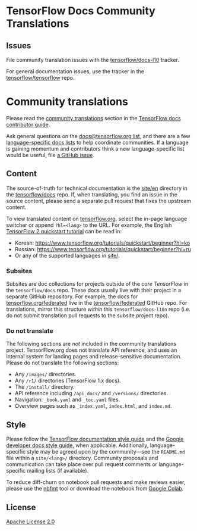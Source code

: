 # TensorFlow Docs Community Translations

## Issues

File community translation issues with the
[tensorflow/docs-l10](https://github.com/tensorflow/docs-l10n/issues) tracker.

For general documentation issues, use the tracker in the
[tensorflow/tensorflow](https://github.com/tensorflow/tensorflow/issues/new?template=20-documentation-issue.md)
repo.

# Community translations

Please read the
[community translations](https://www.tensorflow.org/community/contribute/docs#community_translations)
section in the
[TensorFlow docs contributor guide](https://www.tensorflow.org/community/contribute/docs).

Ask general questions on the
[docs@tensorflow.org list](https://groups.google.com/a/tensorflow.org/forum/#!forum/docs),
and there are a few
[language-specific docs lists](https://www.tensorflow.org/community/contribute/docs#community_translations)
to help coordinate communities. If a language is gaining momentum and
contributors think a new language-specific list would be useful, file
[a GitHub issue](https://github.com/tensorflow/docs-l10n/issues).

## Content

The source-of-truth for technical documentation is the
[site/en](https://github.com/tensorflow/docs/tree/master/site/en) directory in
the [tensorflow/docs](https://github.com/tensorflow/docs/tree/master/site/en)
repo. If, when translating, you find an issue in the source content, please send
a separate pull request that fixes the upstream content.

To view translated content on [tensorflow.org](https://www.tensorflow.org),
select the in-page language switcher or append `?hl=<lang>` to the URL. For
example, the English
[TensorFlow 2 quickstart tutorial](https://www.tensorflow.org/tutorials/quickstart/beginner?hl=en)
can be read in:

* Korean: https://www.tensorflow.org/tutorials/quickstart/beginner?hl=ko
* Russian: https://www.tensorflow.org/tutorials/quickstart/beginner?hl=ru
* Or any of the supported languages in [site/<lang>](https://github.com/tensorflow/docs-l10n/tree/master/site).

### Subsites

Subsites are doc collections for projects outside of the *core TensorFlow* in
the `tensorflow/docs` repo. These docs usually live with their project in a
separate GitHub repository. For example, the docs for
[tensorflow.org/federated](https://www.tensorflow.org/federated) live in the
[tensorflow/federated](https://github.com/tensorflow/federated/tree/master/docs)
GitHub repo. For translations, mirror this structure *within* this
`tensorflow/docs-l10n` repo (i.e. do not submit translation pull requests to the
subsite project repo).

### Do not translate

The following sections are *not* included in the community translations project.
TensorFlow.org does not translate API reference, and uses an internal system for
landing pages and release-sensitive documentation. Please do not translate the
following sections:

* Any `/images/` directories.
* Any `/r1/` directories (TensorFlow 1.x docs).
* The `/install/` directory.
* API reference including `/api_docs/` and `/versions/` directories.
* Navigation: `_book.yaml` and `_toc.yaml` files.
* Overview pages such as `_index.yaml`, `index.html`, and `index.md`.

## Style

Please follow the
[TensorFlow documentation style guide](https://www.tensorflow.org/community/contribute/docs_style)
and the
[Google developer docs style guide](https://developers.google.com/style/highlights),
when applicable. Additionally, language-specific style may be agreed upon by the
community—see the `README.md` file within a `site/<lang>/` directory. Community
proposals and communication can take place over pull request comments or
language-specific mailing lists (if available).

To reduce diff-churn on notebook pull requests and make reviews easier, please
use the [nbfmt](https://github.com/tensorflow/docs/blob/master/tools/nbfmt.py)
tool or download the notebook from
[Google Colab](https://colab.research.google.com/).

## License

[Apache License 2.0](LICENSE)
